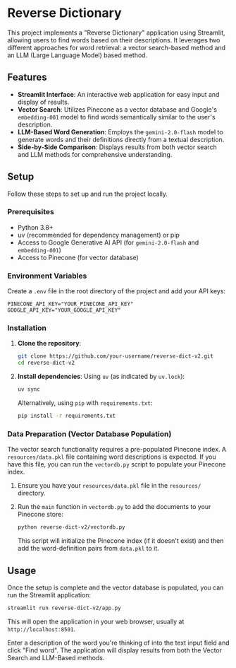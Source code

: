 # Reverse Dictionary

This project implements a "Reverse Dictionary" application using Streamlit, allowing users to find words based on their descriptions. It leverages two different approaches for word retrieval: a vector search-based method and an LLM (Large Language Model) based method.

## Features

- **Streamlit Interface**: An interactive web application for easy input and display of results.
- **Vector Search**: Utilizes Pinecone as a vector database and Google's `embedding-001` model to find words semantically similar to the user's description.
- **LLM-Based Word Generation**: Employs the `gemini-2.0-flash` model to generate words and their definitions directly from a textual description.
- **Side-by-Side Comparison**: Displays results from both vector search and LLM methods for comprehensive understanding.

## Setup

Follow these steps to set up and run the project locally.

### Prerequisites

- Python 3.8+
- uv (recommended for dependency management) or pip
- Access to Google Generative AI API (for `gemini-2.0-flash` and `embedding-001`)
- Access to Pinecone (for vector database)

### Environment Variables

Create a `.env` file in the root directory of the project and add your API keys:

```/dev/null/example.env#L1-2
PINECONE_API_KEY="YOUR_PINECONE_API_KEY"
GOOGLE_API_KEY="YOUR_GOOGLE_API_KEY"
```

### Installation

1.  **Clone the repository**:

    ```bash
    git clone https://github.com/your-username/reverse-dict-v2.git
    cd reverse-dict-v2
    ```

2.  **Install dependencies**:
    Using `uv` (as indicated by `uv.lock`):
    ```bash
    uv sync
    ```
    Alternatively, using `pip` with `requirements.txt`:
    ```bash
    pip install -r requirements.txt
    ```

### Data Preparation (Vector Database Population)

The vector search functionality requires a pre-populated Pinecone index. A `resources/data.pkl` file containing word descriptions is expected. If you have this file, you can run the `vectordb.py` script to populate your Pinecone index.

1.  Ensure you have your `resources/data.pkl` file in the `resources/` directory.
2.  Run the `main` function in `vectordb.py` to add the documents to your Pinecone store:

    ```bash
    python reverse-dict-v2/vectordb.py
    ```

    This script will initialize the Pinecone index (if it doesn't exist) and then add the word-definition pairs from `data.pkl` to it.

## Usage

Once the setup is complete and the vector database is populated, you can run the Streamlit application:

```bash
streamlit run reverse-dict-v2/app.py
```

This will open the application in your web browser, usually at `http://localhost:8501`.

Enter a description of the word you're thinking of into the text input field and click "Find word". The application will display results from both the Vector Search and LLM-Based methods.
